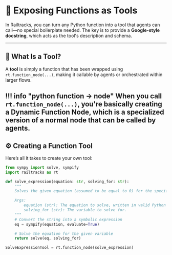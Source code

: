 # 🔧 Exposing Functions as Tools

In Railtracks, you can turn any Python function into a tool that agents can call—no special boilerplate needed. The key is to provide a **Google-style docstring**, which acts as the tool's description and schema.

---

## 🧠 What Is a Tool?

A **tool** is simply a function that has been wrapped using `rt.function_node(...)`, making it callable by agents or orchestrated within larger flows.

!!! info "python function -> node"
    When you call `rt.function_node(...)`, you're basically creating a Dynamic Function Node, which is a specialized version of a normal node that can be called by agents.
---

## ⚙️ Creating a Function Tool

Here’s all it takes to create your own tool:

```python
from sympy import solve, sympify
import railtracks as rt

def solve_expression(equation: str, solving_for: str):
    """
    Solves the given equation (assumed to be equal to 0) for the specified variable.

    Args:
        equation (str): The equation to solve, written in valid Python syntax.
        solving_for (str): The variable to solve for.
    """
    # Convert the string into a symbolic expression
    eq = sympify(equation, evaluate=True)

    # Solve the equation for the given variable
    return solve(eq, solving_for)

SolveExpressionTool = rt.function_node(solve_expression)
```